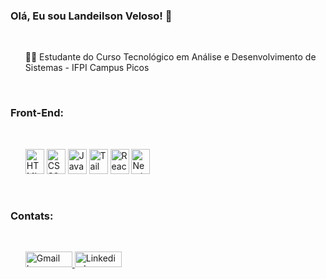 <h3>Olá, Eu sou Landeilson Veloso! 👋</h3>

<br/>

<ul>
   <p>👨‍💻 Estudante do Curso Tecnológico em Análise e Desenvolvimento de Sistemas - IFPI Campus Picos</p>
</ul>

<br/>

<h3>Front-End:</h3>

<br/>

<ul>
   <img src="https://cdn.jsdelivr.net/gh/devicons/devicon@latest/icons/html5/html5-original.svg" alt="HTML5 Logo" width=30px height=40px/>
   <img src="https://cdn.jsdelivr.net/gh/devicons/devicon@latest/icons/css3/css3-original.svg" alt="CSS3 Logo" width=30px height=40px/>
   <img src="https://cdn.jsdelivr.net/gh/devicons/devicon@latest/icons/javascript/javascript-original.svg" alt="Javascript Logo" width=30px height=40px/>
   <img src="https://cdn.jsdelivr.net/gh/devicons/devicon@latest/icons/tailwindcss/tailwindcss-original.svg" alt="Tailwindcss Logo" width=30px height=40px/>
   <img src="https://cdn.jsdelivr.net/gh/devicons/devicon@latest/icons/react/react-original.svg" alt="React Logo" width=30px height=40px/>
   <img src="https://cdn.jsdelivr.net/gh/devicons/devicon@latest/icons/nextjs/nextjs-original.svg" alt="Nextjs Logo" width=30px height=40px/>
</ul>

<br/>

<h3>Contats:</h3>

<br/>

<ul>
   <a href="mailto:landeilsonveloso2022@gmail.com">
      <img src="https://img.shields.io/badge/Gmail-D14836?style=for-the-badge&logo=gmail&logoColor=white" alt="Gmail Logo" width=75 height=25px/>
   </a>
   
   <a href="https://www.linkedin.com/in/landeilson-veloso-2510a424a">
      <img src="https://img.shields.io/badge/LinkedIn-0077B5?style=for-the-badge&logo=linkedin&logoColor=white" alt="Linkedin Logo" width=75 height=25px/>
   </a>
</ul>
